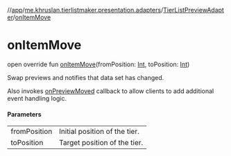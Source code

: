 //[app](../../../index.md)/[me.khruslan.tierlistmaker.presentation.adapters](../index.md)/[TierListPreviewAdapter](index.md)/[onItemMove](on-item-move.md)

# onItemMove

open override fun [onItemMove](on-item-move.md)(fromPosition: [Int](https://kotlinlang.org/api/latest/jvm/stdlib/kotlin/-int/index.html), toPosition: [Int](https://kotlinlang.org/api/latest/jvm/stdlib/kotlin/-int/index.html))

Swap previews and notifies that data set has changed.

Also invokes [onPreviewMoved](on-preview-moved.md) callback to allow clients to add additional event handling logic.

#### Parameters

| | |
|---|---|
| fromPosition | Initial position of the tier. |
| toPosition | Target position of the tier. |
